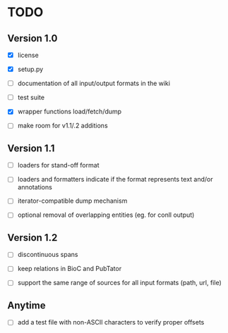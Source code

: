 # TODO

## Version 1.0
- [x] license
- [x] setup.py
- [ ] documentation of all input/output formats in the wiki
- [ ] test suite
- [x] wrapper functions load/fetch/dump
- [ ] make room for v1.1/.2 additions


## Version 1.1

- [ ] loaders for stand-off format
- [ ] loaders and formatters indicate if the format represents text and/or annotations
- [ ] iterator-compatible dump mechanism
- [ ] optional removal of overlapping entities (eg. for conll output)


## Version 1.2

- [ ] discontinuous spans
- [ ] keep relations in BioC and PubTator
- [ ] support the same range of sources for all input formats (path, url, file)


## Anytime

- [ ] add a test file with non-ASCII characters to verify proper offsets
